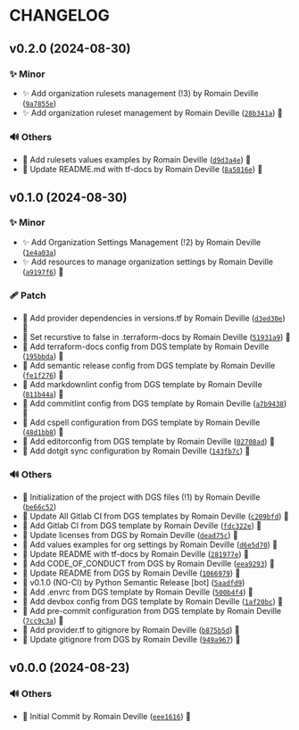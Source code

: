 <!-- markdownlint-disable-file -->
# CHANGELOG

## v0.2.0 (2024-08-30)

### ✨ Minor

  * ✨ Add organization rulesets management (!3) by Romain Deville ([`9a7855e`](https://framagit.org/rdeville-public/terraform/module-github-organization/-/commit/9a7855e59d1900db9b07773d410d054ce4476a6e))
  * ✨ Add organization ruleset management by Romain Deville ([`28b341a`](https://framagit.org/rdeville-public/terraform/module-github-organization/-/commit/28b341ae5bc36b3a78ecd09e70ec2f87d852088f)) 🔏

### 🔊 Others

  * 📝 Add rulesets values examples by Romain Deville ([`d9d3a4e`](https://framagit.org/rdeville-public/terraform/module-github-organization/-/commit/d9d3a4e35ec890ee6ff2b7a68b23ca36df72e5e6)) 🔏
  * 📝 Update README.md with tf-docs by Romain Deville ([`8a5816e`](https://framagit.org/rdeville-public/terraform/module-github-organization/-/commit/8a5816e25159690fb28c8344d3dfc4c5e46945e1)) 🔏

## v0.1.0 (2024-08-30)

### ✨ Minor

  * ✨ Add Organization Settings Management (!2) by Romain Deville ([`1e4a03a`](https://framagit.org/rdeville-public/terraform/module-github-organization/-/commit/1e4a03abe79f562ff376db412858756e759f0530))
  * ✨ Add resources to manage organization settings by Romain Deville ([`a9197f6`](https://framagit.org/rdeville-public/terraform/module-github-organization/-/commit/a9197f6a5d7cb52cba44d0725ffef0813f8e6a1e)) 🔏

### 🩹 Patch

  * 📌 Add provider dependencies in versions.tf by Romain Deville ([`d3ed30e`](https://framagit.org/rdeville-public/terraform/module-github-organization/-/commit/d3ed30e56218e3b41689afd4d4e74dbfb44e8025)) 🔏
  * 🔧 Set recurstive to false in .terraform-docs by Romain Deville ([`51931a9`](https://framagit.org/rdeville-public/terraform/module-github-organization/-/commit/51931a94297dfb37c45870d1f1c25fdfb500102f)) 🔏
  * 🔧 Add terraform-docs config from DGS template by Romain Deville ([`195bbda`](https://framagit.org/rdeville-public/terraform/module-github-organization/-/commit/195bbdaecbbbad869e60229a0abc81fad8c2cebf)) 🔏
  * 🔧 Add semantic release config from DGS template by Romain Deville ([`fe1f276`](https://framagit.org/rdeville-public/terraform/module-github-organization/-/commit/fe1f2765fa08106174e0a030164fa67e0cafffc8)) 🔏
  * 🔧 Add markdownlint config from DGS template by Romain Deville ([`811b44a`](https://framagit.org/rdeville-public/terraform/module-github-organization/-/commit/811b44a312c1a0df77519f4f14962cd1f778b93a)) 🔏
  * 🔧 Add commitlint config from DGS template by Romain Deville ([`a7b9438`](https://framagit.org/rdeville-public/terraform/module-github-organization/-/commit/a7b94386631e97e9ac41bef4c00f5cf736d94dcd)) 🔏
  * 🔧 Add cspell configuration from DGS template by Romain Deville ([`48d1bb8`](https://framagit.org/rdeville-public/terraform/module-github-organization/-/commit/48d1bb82b910779516b17e2ec44e275c767ad95f)) 🔏
  * 🔧 Add editorconfig from DGS template by Romain Deville ([`02708ad`](https://framagit.org/rdeville-public/terraform/module-github-organization/-/commit/02708ad18c248767b1f77445ae2bca7a956265bb)) 🔏
  * 🔧 Add dotgit sync configuration by Romain Deville ([`143fb7c`](https://framagit.org/rdeville-public/terraform/module-github-organization/-/commit/143fb7c385585d39dd9c393e24acd2696568dc09)) 🔏

### 🔊 Others

  * 🎉 Initialization of the project with DGS files (!1) by Romain Deville ([`be66c52`](https://framagit.org/rdeville-public/terraform/module-github-organization/-/commit/be66c52e497a542eb9e886dea3618fbd61d502af))
  * 👷 Update All Gitlab CI from DGS templates by Romain Deville ([`c209bfd`](https://framagit.org/rdeville-public/terraform/module-github-organization/-/commit/c209bfdf46bca7145bc8f1c1a357123d593b47d5)) 🔏
  * 👷 Add Gitlab CI from DGS template by Romain Deville ([`fdc322e`](https://framagit.org/rdeville-public/terraform/module-github-organization/-/commit/fdc322e35961e01e3cfddcf6b79cdcd8dcb8085b)) 🔏
  * 📄 Update licenses from DGS by Romain Deville ([`dead75c`](https://framagit.org/rdeville-public/terraform/module-github-organization/-/commit/dead75c80ef5705f22c98ac9d156cdc026b53bd5)) 🔏
  * 📝 Add values examples for org settings by Romain Deville ([`d6e5d70`](https://framagit.org/rdeville-public/terraform/module-github-organization/-/commit/d6e5d705136199b79b470d5e3b3540f61b8a78a7)) 🔏
  * 📝 Update README with tf-docs by Romain Deville ([`281977e`](https://framagit.org/rdeville-public/terraform/module-github-organization/-/commit/281977e500ab5d3a14bd5f125f0fa0e35336550c)) 🔏
  * 📝 Add CODE_OF_CONDUCT from DGS by Romain Deville ([`eea9293`](https://framagit.org/rdeville-public/terraform/module-github-organization/-/commit/eea92936fffd3e3006814d810821f9ef471c0446)) 🔏
  * 📝 Update README from DGS by Romain Deville ([`1066979`](https://framagit.org/rdeville-public/terraform/module-github-organization/-/commit/10669793ce909db6f7ad48fdaa4cce044bb25091)) 🔏
  * 🔖 v0.1.0 (NO-CI) by Python Semantic Release [bot] ([`5aadfd9`](https://framagit.org/rdeville-public/terraform/module-github-organization/-/commit/5aadfd9ef4d4ec5a1d2ce6321af42e5b40ac74c3))
  * 🔨 Add .envrc from DGS template by Romain Deville ([`500b4f4`](https://framagit.org/rdeville-public/terraform/module-github-organization/-/commit/500b4f41173fdb06c7b6a4934c3f523857ce79cd)) 🔏
  * 🔨 Add devbox config from DGS template by Romain Deville ([`1af20bc`](https://framagit.org/rdeville-public/terraform/module-github-organization/-/commit/1af20bc0c1ba1ec1120c00f2cbeac1aed634e997)) 🔏
  * 🔨 Add pre-commit configuration from DGS template by Romain Deville ([`7cc9c3a`](https://framagit.org/rdeville-public/terraform/module-github-organization/-/commit/7cc9c3a27db8fc0007f2a5c2867965b430703d50)) 🔏
  * 🙈 Add provider.tf to gitignore by Romain Deville ([`b875b5d`](https://framagit.org/rdeville-public/terraform/module-github-organization/-/commit/b875b5d01276b278292e1596ac4bfd7b17d909e7)) 🔏
  * 🙈 Update gitignore from DGS by Romain Deville ([`949a967`](https://framagit.org/rdeville-public/terraform/module-github-organization/-/commit/949a967a9513026fcbc8357daba71050a419bb91)) 🔏

## v0.0.0 (2024-08-23)

### 🔊 Others

  * 🎉 Initial Commit by Romain Deville ([`eee1616`](https://framagit.org/rdeville-public/terraform/module-github-organization/-/commit/eee16163f747a4006335b7d400272373727b6760)) 🔏
